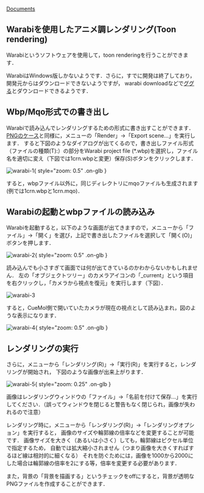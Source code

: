 [Documents](../../Documents)

## Warabiを使用したアニメ調レンダリング(Toon rendering)
Warabiというソフトウェアを使用して，toon renderingを行うことができます．

WarabiはWindows版しかないようです．さらに，すでに開発は終了しており，開発元からはダウンロードできないようですが，
warabi downloadなどで[ググる](../../https://www.google.co.jp/search?q=warabi+download)とダウンロードできるようです．

## Wbp/Mqo形式での書き出し
Warabiで読み込んでレンダリングするための形式に書き出すことができます．
[PNGのケース](../../cuemol2/ImageExport)と同様に，メニューの「Render」→「Export scene...」を実行します．
すると下図のようなダイアログが出てくるので，書き出しファイル形式（ファイルの種類(T):）の部分をWarabi project file (*.wbp)を選択し，ファイル名を適切に変え（下図では1crn.wbpと変更）保存(S)ボタンをクリックします．


![warabi-1](../../assets/images/cuemol2/WarabiExport/warabi-1.png){ style="zoom: 0.5" .on-glb }


すると，wbpファイル以外に，同じディレクトリにmqoファイルも生成されます(例では1crn.wbpと1crn.mqo)．

## Warabiの起動とwbpファイルの読み込み
Warabiを起動すると，以下のような画面が出てきますので，メニューから「ファイル」→「開く」を選び，上記で書き出したファイルを選択して「開く(O)」ボタンを押します．


![warabi-2](../../assets/images/cuemol2/WarabiExport/warabi-2.png){ style="zoom: 0.5" .on-glb }


読み込んでも小さすぎて画面では何が出てきているのかわからないかもしれません．
左の「オブジェクトツリー」のカメラアイコンの「_current」という項目を右クリックし，「カメラから視点を復元」を実行します（下図）．


![warabi-3](../../assets/images/cuemol2/WarabiExport/warabi-3.png)


すると，CueMol側で開いていたカメラが現在の視点として読み込まれ，図のような表示になります．


![warabi-4](../../assets/images/cuemol2/WarabiExport/warabi-4.png){ style="zoom: 0.5" .on-glb }


## レンダリングの実行

さらに，メニューから「レンダリング(R)」→「実行(R)」を実行すると，レンダリングが開始され，
下図のような画像が出来上がります．


![warabi-5](../../assets/images/cuemol2/WarabiExport/warabi-5.png){ style="zoom: 0.25" .on-glb }


画像はレンダリングウィンドウの「ファイル」→「名前を付けて保存...」を実行してください．（誤ってウィンドウを閉じると警告もなく閉じられ，画像が失われるので注意）

レンダリング時に，メニューから「レンダリング(R)」→「レンダリングオプション」を実行すると，
画像のサイズや輪郭線の倍率などを変更することが可能です．
画像サイズを大きく（あるいは小さく）しても，輪郭線はピクセル単位で指定するため，
自動では拡大縮小されません（つまり画像を大きくすればするほど線は相対的に細くなる）
それを防ぐためには，画像を1000から2000にした場合は輪郭線の倍率を2にする等，倍率を変更する必要があります．

また，背景の「背景を描画する」というチェックをoffにすると，背景が透明なPNGファイルを作成することができます．